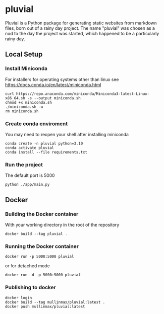 # pluvial

Pluvial is a Python package for generating static websites from markdown files, born out of a rainy day project. The name "pluvial" was chosen as a nod to the day the project was started, which happened to be a particularly rainy day.

## Local Setup

### Install Miniconda

For installers for operating systems other than linux see https://docs.conda.io/en/latest/miniconda.html

    curl https://repo.anaconda.com/miniconda/Miniconda3-latest-Linux-x86_64.sh -s --output miniconda.sh
    chmod +x miniconda.sh
    ./miniconda.sh -u
    rm miniconda.sh

### Create conda enviroment

You may need to reopen your shell after installing miniconda

    conda create -n pluvial python=3.10
    conda activate pluvial
    conda install --file requirements.txt

### Run the project

The default port is 5000

    python ./app/main.py

## Docker

### Building the Docker container

With your working directory in the root of the repository

    docker build --tag pluvial .

### Running the Docker container

    docker run -p 5000:5000 pluvial

or for detached mode

    docker run -d -p 5000:5000 pluvial    


### Publishing to docker

    docker login
    docker build --tag mullinmax/pluvial:latest .
    docker push mullinmax/pluvial:latest
